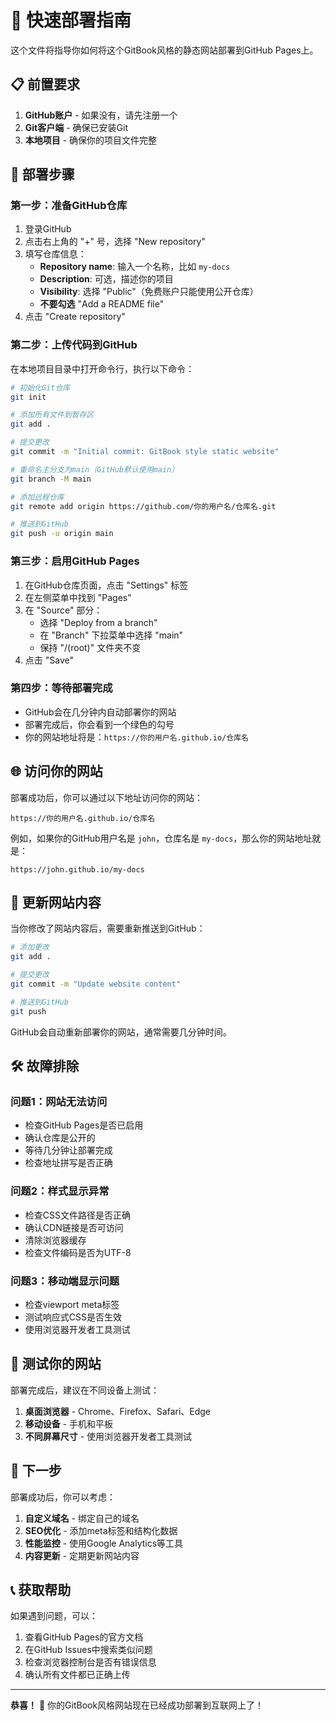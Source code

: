 # 🚀 快速部署指南

这个文件将指导你如何将这个GitBook风格的静态网站部署到GitHub Pages上。

## 📋 前置要求

1. **GitHub账户** - 如果没有，请先注册一个
2. **Git客户端** - 确保已安装Git
3. **本地项目** - 确保你的项目文件完整

## 🔧 部署步骤

### 第一步：准备GitHub仓库

1. 登录GitHub
2. 点击右上角的 "+" 号，选择 "New repository"
3. 填写仓库信息：
   - **Repository name**: 输入一个名称，比如 `my-docs`
   - **Description**: 可选，描述你的项目
   - **Visibility**: 选择 "Public"（免费账户只能使用公开仓库）
   - **不要勾选** "Add a README file"
4. 点击 "Create repository"

### 第二步：上传代码到GitHub

在本地项目目录中打开命令行，执行以下命令：

```bash
# 初始化Git仓库
git init

# 添加所有文件到暂存区
git add .

# 提交更改
git commit -m "Initial commit: GitBook style static website"

# 重命名主分支为main（GitHub默认使用main）
git branch -M main

# 添加远程仓库
git remote add origin https://github.com/你的用户名/仓库名.git

# 推送到GitHub
git push -u origin main
```

### 第三步：启用GitHub Pages

1. 在GitHub仓库页面，点击 "Settings" 标签
2. 在左侧菜单中找到 "Pages"
3. 在 "Source" 部分：
   - 选择 "Deploy from a branch"
   - 在 "Branch" 下拉菜单中选择 "main"
   - 保持 "/(root)" 文件夹不变
4. 点击 "Save"

### 第四步：等待部署完成

- GitHub会在几分钟内自动部署你的网站
- 部署完成后，你会看到一个绿色的勾号
- 你的网站地址将是：`https://你的用户名.github.io/仓库名`

## 🌐 访问你的网站

部署成功后，你可以通过以下地址访问你的网站：

```
https://你的用户名.github.io/仓库名
```

例如，如果你的GitHub用户名是 `john`，仓库名是 `my-docs`，那么你的网站地址就是：
```
https://john.github.io/my-docs
```

## 🔄 更新网站内容

当你修改了网站内容后，需要重新推送到GitHub：

```bash
# 添加更改
git add .

# 提交更改
git commit -m "Update website content"

# 推送到GitHub
git push
```

GitHub会自动重新部署你的网站，通常需要几分钟时间。

## 🛠️ 故障排除

### 问题1：网站无法访问
- 检查GitHub Pages是否已启用
- 确认仓库是公开的
- 等待几分钟让部署完成
- 检查地址拼写是否正确

### 问题2：样式显示异常
- 检查CSS文件路径是否正确
- 确认CDN链接是否可访问
- 清除浏览器缓存
- 检查文件编码是否为UTF-8

### 问题3：移动端显示问题
- 检查viewport meta标签
- 测试响应式CSS是否生效
- 使用浏览器开发者工具测试

## 📱 测试你的网站

部署完成后，建议在不同设备上测试：

1. **桌面浏览器** - Chrome、Firefox、Safari、Edge
2. **移动设备** - 手机和平板
3. **不同屏幕尺寸** - 使用浏览器开发者工具测试

## 🎯 下一步

部署成功后，你可以考虑：

1. **自定义域名** - 绑定自己的域名
2. **SEO优化** - 添加meta标签和结构化数据
3. **性能监控** - 使用Google Analytics等工具
4. **内容更新** - 定期更新网站内容

## 📞 获取帮助

如果遇到问题，可以：

1. 查看GitHub Pages的官方文档
2. 在GitHub Issues中搜索类似问题
3. 检查浏览器控制台是否有错误信息
4. 确认所有文件都已正确上传

---

**恭喜！** 🎉 你的GitBook风格网站现在已经成功部署到互联网上了！ 